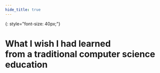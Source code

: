 ```yaml
---
hide_title: true
---
```


{: style="font-size: 40px;"}
# **What I wish I had learned** <br />from a traditional computer science education
